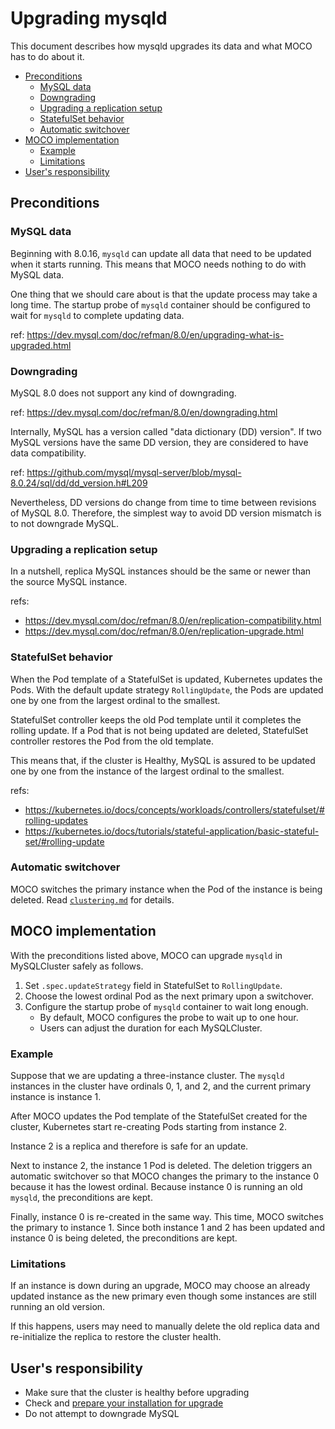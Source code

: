 # Upgrading mysqld

This document describes how mysqld upgrades its data and what MOCO has to do about it.

- [Preconditions](#preconditions)
  - [MySQL data](#mysql-data)
  - [Downgrading](#downgrading)
  - [Upgrading a replication setup](#upgrading-a-replication-setup)
  - [StatefulSet behavior](#statefulset-behavior)
  - [Automatic switchover](#automatic-switchover)
- [MOCO implementation](#moco-implementation)
  - [Example](#example)
  - [Limitations](#limitations)
- [User's responsibility](#users-responsibility)

## Preconditions

### MySQL data

Beginning with 8.0.16, `mysqld` can update all data that need to be updated when it starts running.
This means that MOCO needs nothing to do with MySQL data.

One thing that we should care about is that the update process may take a long time.
The startup probe of `mysqld` container should be configured to wait for `mysqld` to
complete updating data.

ref: https://dev.mysql.com/doc/refman/8.0/en/upgrading-what-is-upgraded.html

### Downgrading

MySQL 8.0 does not support any kind of downgrading.

ref: https://dev.mysql.com/doc/refman/8.0/en/downgrading.html

Internally, MySQL has a version called "data dictionary (DD) version".
If two MySQL versions have the same DD version, they are considered to have data compatibility.

ref: https://github.com/mysql/mysql-server/blob/mysql-8.0.24/sql/dd/dd_version.h#L209

Nevertheless, DD versions do change from time to time between revisions of MySQL 8.0.
Therefore, the simplest way to avoid DD version mismatch is to not downgrade MySQL.

### Upgrading a replication setup

In a nutshell, replica MySQL instances should be the same or newer than the source MySQL instance.

refs:

- https://dev.mysql.com/doc/refman/8.0/en/replication-compatibility.html
- https://dev.mysql.com/doc/refman/8.0/en/replication-upgrade.html

### StatefulSet behavior

When the Pod template of a StatefulSet is updated, Kubernetes updates the Pods.
With the default update strategy `RollingUpdate`, the Pods are updated one by one
from the largest ordinal to the smallest.

StatefulSet controller keeps the old Pod template until it completes the rolling update.
If a Pod that is not being updated are deleted, StatefulSet controller restores the Pod
from the old template.

This means that, if the cluster is Healthy, MySQL is assured to be updated one by one
from the instance of the largest ordinal to the smallest.

refs: 
- https://kubernetes.io/docs/concepts/workloads/controllers/statefulset/#rolling-updates
- https://kubernetes.io/docs/tutorials/stateful-application/basic-stateful-set/#rolling-update

### Automatic switchover

MOCO switches the primary instance when the Pod of the instance is being deleted.
Read [`clustering.md`](clustering.md) for details.

## MOCO implementation

With the preconditions listed above, MOCO can upgrade `mysqld` in MySQLCluster safely
as follows.

1. Set `.spec.updateStrategy` field in StatefulSet to `RollingUpdate`.
2. Choose the lowest ordinal Pod as the next primary upon a switchover.
3. Configure the startup probe of `mysqld` container to wait long enough.
    - By default, MOCO configures the probe to wait up to one hour.
    - Users can adjust the duration for each MySQLCluster.

### Example

Suppose that we are updating a three-instance cluster.
The `mysqld` instances in the cluster have ordinals 0, 1, and 2, and the
current primary instance is instance 1.

After MOCO updates the Pod template of the StatefulSet created for the cluster,
Kubernetes start re-creating Pods starting from instance 2.

Instance 2 is a replica and therefore is safe for an update.

Next to instance 2, the instance 1 Pod is deleted.  The deletion triggers
an automatic switchover so that MOCO changes the primary to the instance 0
because it has the lowest ordinal.  Because instance 0 is running an old
`mysqld`, the preconditions are kept.

Finally, instance 0 is re-created in the same way.  This time, MOCO switches
the primary to instance 1.  Since both instance 1 and 2 has been updated and
instance 0 is being deleted, the preconditions are kept.

### Limitations

If an instance is down during an upgrade, MOCO may choose an already updated
instance as the new primary even though some instances are still running an
old version.

If this happens, users may need to manually delete the old replica data and
re-initialize the replica to restore the cluster health.

## User's responsibility

- Make sure that the cluster is healthy before upgrading
- Check and [prepare your installation for upgrade](https://dev.mysql.com/doc/refman/8.0/en/upgrade-prerequisites.html)
- Do not attempt to downgrade MySQL
